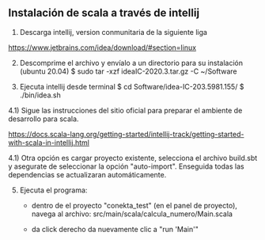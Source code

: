 ## Instalación de scala a través de intellij

1) Descarga intellij, version conmunitaria de la siguiente liga

https://www.jetbrains.com/idea/download/#section=linux

2) Descomprime el archivo y envíalo a un directorio para su instalación (ubuntu 20.04)
$ sudo tar -xzf ideaIC-2020.3.tar.gz -C ~/Software

3) Ejecuta intellij desde terminal
$ cd Software/idea-IC-203.5981.155/
$ ./bin/idea.sh
   
4.1) Sigue las instrucciones del sitio oficial para preparar el ambiente 
   de desarrollo para scala.

https://docs.scala-lang.org/getting-started/intellij-track/getting-started-with-scala-in-intellij.html

4.1) Otra opción es cargar proyecto existente, selecciona el archivo build.sbt y asegurate
	de seleccionar la opción "auto-import". Enseguida todas las dependencias se actualizaran
	automáticamente.
	
5) Ejecuta el programa: 

    - dentro de el proyecto "conekta_test" (en el panel de proyecto), navega al archivo:
    src/main/scala/calcula_numero/Main.scala

    - da click derecho da nuevamente clic a "run 'Main'"